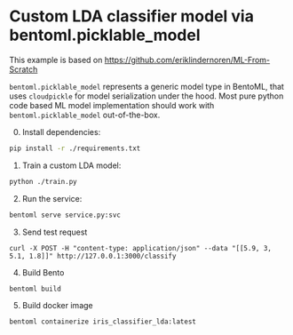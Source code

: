 # Custom LDA classifier model via bentoml.picklable_model

This example is based on https://github.com/eriklindernoren/ML-From-Scratch

`bentoml.picklable_model` represents a generic model type in BentoML, that uses
`cloudpickle` for model serialization under the hood. Most pure python code based
ML model implementation should work with `bentoml.picklable_model` out-of-the-box.

0. Install dependencies:

```bash
pip install -r ./requirements.txt
```

1. Train a custom LDA model:

```bash
python ./train.py
```

2. Run the service:

```bash
bentoml serve service.py:svc
```

3. Send test request

```
curl -X POST -H "content-type: application/json" --data "[[5.9, 3, 5.1, 1.8]]" http://127.0.0.1:3000/classify
```

4. Build Bento

```
bentoml build
```

5. Build docker image

```
bentoml containerize iris_classifier_lda:latest
```
